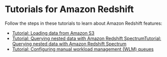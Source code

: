 # Tutorials for Amazon Redshift<a name="tutorials-redshift"></a>

Follow the steps in these tutorials to learn about Amazon Redshift features:
+ [Tutorial: Loading data from Amazon S3](tutorial-loading-data.md)
+ [Tutorial: Querying nested data with Amazon Redshift SpectrumTutorial: Querying nested data with Amazon Redshift Spectrum ](tutorial-query-nested-data.md)
+ [Tutorial: Configuring manual workload management \(WLM\) queues](tutorial-configuring-workload-management.md)